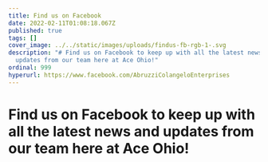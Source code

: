 ```yaml
---
title: Find us on Facebook
date: 2022-02-11T01:08:18.067Z
published: true
tags: []
cover_image: ../../static/images/uploads/findus-fb-rgb-1-.svg
description: "# Find us on Facebook to keep up with all the latest news and
  updates from our team here at Ace Ohio!"
ordinal: 999
hyperurl: https://www.facebook.com/AbruzziColangeloEnterprises
---
```

# Find us on Facebook to keep up with all the latest news and updates from our team here at Ace Ohio!